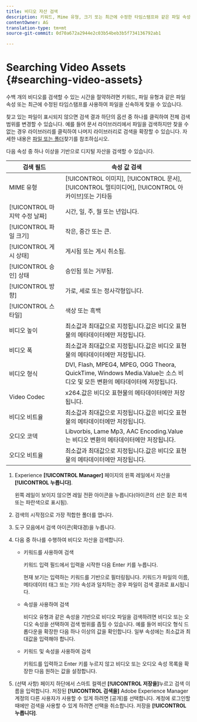```yaml
---
title: 비디오 자산 검색
description: 키워드, Mime 유형, 크기 또는 최근에 수정한 타임스탬프와 같은 파일 속성을 사용하여 AEM 자산에서 파일을 신속하게 찾을 수 있습니다.
contentOwner: AG
translation-type: tm+mt
source-git-commit: 0d70a672a2944e2c03b54beb3b5f734136792ab1

---
```



# Searching Video Assets {#searching-video-assets}

수백 개의 비디오를 검색할 수 있는 시간을 절약하려면 키워드, 파일 유형과 같은 파일 속성 또는 최근에 수정된 타임스탬프를 사용하여 파일을 신속하게 찾을 수 있습니다.

찾고 있는 파일이 표시되지 않으면 검색 결과 하단의 옵션 중 하나를 클릭하여 전체 검색 범위를 변경할 수 있습니다. 예를 들어 문서 라이브러리에서 파일을 검색하지만 찾을 수 없는 경우 라이브러리를 클릭하여 나머지 라이브러리로 검색을 확장할 수 있습니다. 자세한 내용은 [파일 또는 폴더](https://windows.microsoft.com/en-us/windows7/find-a-file-or-folder)찾기를 참조하십시오.

다음 속성 중 하나 이상을 기반으로 디지털 자산을 검색할 수 있습니다.

| 검색 필드 | 속성 값 검색 |
|---|---|
| MIME 유형 | [!UICONTROL 이미지], [!UICONTROL 문서], [!UICONTROL 멀티미디어], [!UICONTROL 아카이브]또는 기타등 |
| [!UICONTROL 마지막 수정 날짜] | 시간, 일, 주, 월 또는 년입니다. |
| [!UICONTROL 파일 크기] | 작은, 중간 또는 큰. |
| [!UICONTROL 게시 상태] | 게시됨 또는 게시 취소됨. |
| [!UICONTROL 승인] 상태 | 승인됨 또는 거부됨. |
| [!UICONTROL 방향] | 가로, 세로 또는 정사각형입니다. |
| [!UICONTROL 스타일] | 색상 또는 흑백 |
| 비디오 높이 | 최소값과 최대값으로 지정됩니다.값은 비디오 표현물의 메타데이터에만 저장됩니다. |
| 비디오 폭 | 최소값과 최대값으로 지정됩니다.값은 비디오 표현물의 메타데이터에만 저장됩니다. |
| 비디오 형식 | DVI, Flash, MPEG4, MPEG, OGG Theora, QuickTime, Windows Media.Value는 소스 비디오 및 모든 변환의 메타데이터에 저장됩니다. |
| Video Codec | x264.값은 비디오 표현물의 메타데이터에만 저장됩니다. |
| 비디오 비트율 | 최소값과 최대값으로 지정됩니다.값은 비디오 표현물의 메타데이터에만 저장됩니다. |
| 오디오 코덱 | Libvorbis, Lame Mp3, AAC Encoding.Value는 비디오 변환의 메타데이터에만 저장됩니다. |
| 오디오 비트율 | 최소값과 최대값으로 지정됩니다.값은 비디오 표현물의 메타데이터에만 저장됩니다. |

1. Experience **[!UICONTROL Manager]** 페이지의 왼쪽 레일에서 자산을 **[!UICONTROL 누릅니다]**.

   왼쪽 레일이 보이지 않으면 레일 전환 아이콘을 누릅니다(아이콘의 선은 짙은 회색 또는 파란색으로 표시됨).

1. 검색의 시작점으로 가장 적합한 폴더를 엽니다.
1. 도구 모음에서 검색 아이콘(확대경)을 누릅니다.
1. 다음 중 하나를 수행하여 비디오 자산을 검색합니다.

   * 키워드를 사용하여 검색

      키워드 입력 필드에서 입력을 시작한 다음 Enter 키를 누릅니다.

      현재 보기는 입력하는 키워드를 기반으로 필터링됩니다. 키워드가 파일의 이름, 메타데이터 태그 또는 기타 속성과 일치하는 경우 파일이 검색 결과로 표시됩니다.

   * 속성을 사용하여 검색

      비디오 유형과 같은 속성을 기반으로 비디오 파일을 검색하려면 비디오 또는 오디오 속성을 선택하여 검색 범위를 좁힐 수 있습니다. 예를 들어 비디오 형식 드롭다운을 확장한 다음 하나 이상의 값을 확인합니다. 일부 속성에는 최소값과 최대값을 입력해야 합니다.

   * 키워드 및 속성을 사용하여 검색

      키워드를 입력하고 Enter 키를 누르지 않고 비디오 또는 오디오 속성 목록을 확장한 다음 원하는 값을 설정합니다.

1. (선택 사항) 페이지 하단에서 스마트 컬렉션 **[!UICONTROL 저장을]**&#x200B;누르고 검색 이름을 입력합니다. 저장된 **[!UICONTROL 검색을]** Adobe Experience Manager 계정의 다른 사용자가 사용할 수 있게 하려면 [공개]를 선택합니다. 계정에 로그인할 때에만 검색을 사용할 수 있게 하려면 선택을 취소합니다. 저장을 **[!UICONTROL 누릅니다]**.

